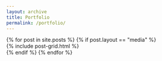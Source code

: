 ```yaml
---
layout: archive
title: Portfolio
permalink: /portfolio/
---
```


<div class="articles-tiles">
{% for post in site.posts %}
	{% if post.layout == "media" %}
			<div class="col">
			{% include post-grid.html %}
			</div>
	{% endif %}
{% endfor %}
</div><!-- /.tiles -->
